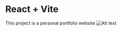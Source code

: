 # React + Vite
This project is a personal portfolio website 
<img src="https://blogger.googleusercontent.com/img/b/R29vZ2xl/AVvXsEhsYkSAgJ4RjRVvIXbWlSjPGwDAAUkFTmplDkXnZprYEOBDX94rfbk6DI4LPbEgK1VtpekpF8l1oiYpo7SIxbMZaiPvFH4q2XBG3sbY_AEoJ9GOiWX20HcGl_rmmKtDvkukNFBRzt63rv2t9uhAYJ_iMfdNMQCrq3GZRQdkwvV_tu6eCFpmLdm-smUr/s320/screencapture-biplob-portfolio-1c2mvhqxs-biplob-kumars-projects-vercel-app-2023-12-16-01_27_26.png" alt="Alt text" title="Optional title">

